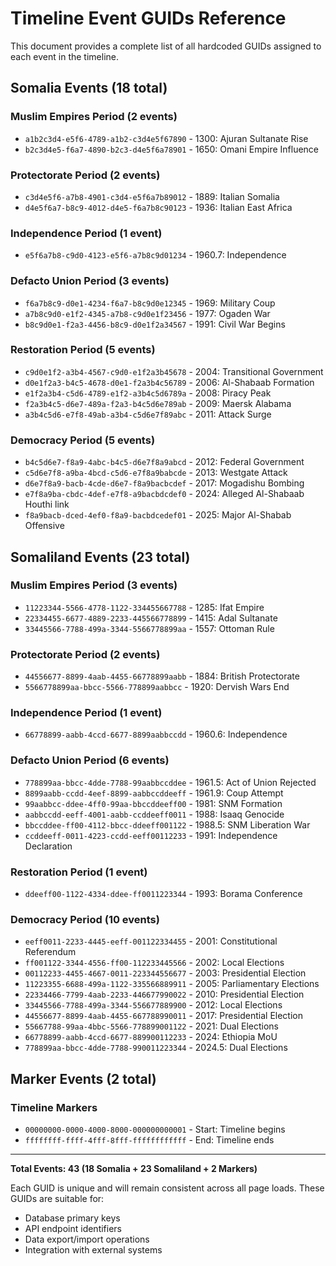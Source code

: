 # Timeline Event GUIDs Reference

This document provides a complete list of all hardcoded GUIDs assigned to each event in the timeline.

## Somalia Events (18 total)

### Muslim Empires Period (2 events)
- `a1b2c3d4-e5f6-4789-a1b2-c3d4e5f67890` - 1300: Ajuran Sultanate Rise
- `b2c3d4e5-f6a7-4890-b2c3-d4e5f6a78901` - 1650: Omani Empire Influence

### Protectorate Period (2 events)
- `c3d4e5f6-a7b8-4901-c3d4-e5f6a7b89012` - 1889: Italian Somalia
- `d4e5f6a7-b8c9-4012-d4e5-f6a7b8c90123` - 1936: Italian East Africa

### Independence Period (1 event)
- `e5f6a7b8-c9d0-4123-e5f6-a7b8c9d01234` - 1960.7: Independence

### Defacto Union Period (3 events)
- `f6a7b8c9-d0e1-4234-f6a7-b8c9d0e12345` - 1969: Military Coup
- `a7b8c9d0-e1f2-4345-a7b8-c9d0e1f23456` - 1977: Ogaden War
- `b8c9d0e1-f2a3-4456-b8c9-d0e1f2a34567` - 1991: Civil War Begins

### Restoration Period (5 events)
- `c9d0e1f2-a3b4-4567-c9d0-e1f2a3b45678` - 2004: Transitional Government
- `d0e1f2a3-b4c5-4678-d0e1-f2a3b4c56789` - 2006: Al-Shabaab Formation
- `e1f2a3b4-c5d6-4789-e1f2-a3b4c5d6789a` - 2008: Piracy Peak
- `f2a3b4c5-d6e7-489a-f2a3-b4c5d6e789ab` - 2009: Maersk Alabama
- `a3b4c5d6-e7f8-49ab-a3b4-c5d6e7f89abc` - 2011: Attack Surge

### Democracy Period (5 events)
- `b4c5d6e7-f8a9-4abc-b4c5-d6e7f8a9abcd` - 2012: Federal Government
- `c5d6e7f8-a9ba-4bcd-c5d6-e7f8a9babcde` - 2013: Westgate Attack
- `d6e7f8a9-bacb-4cde-d6e7-f8a9bacbcdef` - 2017: Mogadishu Bombing
- `e7f8a9ba-cbdc-4def-e7f8-a9bacbdcdef0` - 2024: Alleged Al-Shabaab Houthi link
- `f8a9bacb-dced-4ef0-f8a9-bacbdcedef01` - 2025: Major Al-Shabab Offensive

## Somaliland Events (23 total)

### Muslim Empires Period (3 events)
- `11223344-5566-4778-1122-334455667788` - 1285: Ifat Empire
- `22334455-6677-4889-2233-445566778899` - 1415: Adal Sultanate
- `33445566-7788-499a-3344-5566778899aa` - 1557: Ottoman Rule

### Protectorate Period (2 events)
- `44556677-8899-4aab-4455-66778899aabb` - 1884: British Protectorate
- `5566778899aa-bbcc-5566-778899aabbcc` - 1920: Dervish Wars End

### Independence Period (1 event)
- `66778899-aabb-4ccd-6677-8899aabbccdd` - 1960.6: Independence

### Defacto Union Period (6 events)
- `778899aa-bbcc-4dde-7788-99aabbccddee` - 1961.5: Act of Union Rejected
- `8899aabb-ccdd-4eef-8899-aabbccddeeff` - 1961.9: Coup Attempt
- `99aabbcc-ddee-4ff0-99aa-bbccddeeff00` - 1981: SNM Formation
- `aabbccdd-eeff-4001-aabb-ccddeeff0011` - 1988: Isaaq Genocide
- `bbccddee-ff00-4112-bbcc-ddeeff001122` - 1988.5: SNM Liberation War
- `ccddeeff-0011-4223-ccdd-eeff00112233` - 1991: Independence Declaration

### Restoration Period (1 event)
- `ddeeff00-1122-4334-ddee-ff0011223344` - 1993: Borama Conference

### Democracy Period (10 events)
- `eeff0011-2233-4445-eeff-001122334455` - 2001: Constitutional Referendum
- `ff001122-3344-4556-ff00-112233445566` - 2002: Local Elections
- `00112233-4455-4667-0011-223344556677` - 2003: Presidential Election
- `11223355-6688-499a-1122-335566889911` - 2005: Parliamentary Elections
- `22334466-7799-4aab-2233-446677990022` - 2010: Presidential Election
- `33445566-7788-499a-3344-556677889900` - 2012: Local Elections
- `44556677-8899-4aab-4455-667788990011` - 2017: Presidential Election
- `55667788-99aa-4bbc-5566-778899001122` - 2021: Dual Elections
- `66778899-aabb-4ccd-6677-889900112233` - 2024: Ethiopia MoU
- `778899aa-bbcc-4dde-7788-990011223344` - 2024.5: Dual Elections

## Marker Events (2 total)

### Timeline Markers
- `00000000-0000-4000-8000-000000000001` - Start: Timeline begins
- `ffffffff-ffff-4fff-8fff-ffffffffffff` - End: Timeline ends

---

**Total Events: 43 (18 Somalia + 23 Somaliland + 2 Markers)**

Each GUID is unique and will remain consistent across all page loads. These GUIDs are suitable for:
- Database primary keys
- API endpoint identifiers
- Data export/import operations
- Integration with external systems
